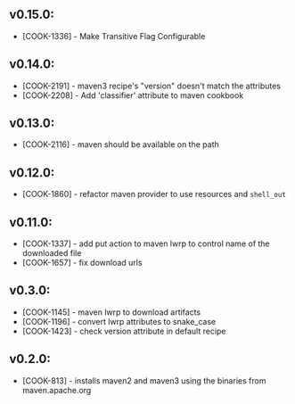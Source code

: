 ## v0.15.0:

* [COOK-1336] - Make Transitive Flag Configurable

## v0.14.0:

* [COOK-2191] - maven3 recipe's "version" doesn't match the attributes
* [COOK-2208] - Add 'classifier' attribute to maven cookbook

## v0.13.0:

* [COOK-2116] - maven should be available on the path

## v0.12.0:

* [COOK-1860] - refactor maven provider to use resources and `shell_out`

## v0.11.0:

* [COOK-1337] - add put action to maven lwrp to control name of the
  downloaded file
* [COOK-1657] - fix download urls

## v0.3.0:

* [COOK-1145] - maven lwrp to download artifacts
* [COOK-1196] - convert lwrp attributes to snake_case
* [COOK-1423] - check version attribute in default recipe

## v0.2.0:

* [COOK-813] - installs maven2 and maven3 using the binaries from maven.apache.org
